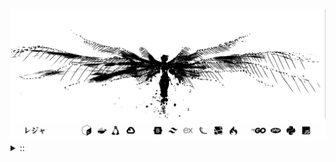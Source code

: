 <img src="./banner.png">
<details><summary> :: </summary>
<!--START_SECTION:waka-->

```
From: 09 August 2024 - To: 08 June 2025

Total Time: 1,478 hrs 52 mins

Python                     379 hrs 1 min   //////-------------------   23.68 %
PHP                        274 hrs 5 mins  ////---------------------   17.12 %
Markdown                   213 hrs 10 mins ///----------------------   13.32 %
Other                      122 hrs 2 mins  //-----------------------   07.62 %
```

<!--END_SECTION:waka-->
</details>
